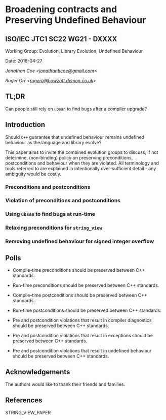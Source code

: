 # Broadening contracts and Preserving Undefined Behaviour
## ISO/IEC JTC1 SC22 WG21 - DXXXX

Working Group: Evolution, Library Evolution, Undefined Behaviour

Date: 2018-04-27

_Jonathan Coe \<jonathanbcoe@gmail.com\>_

_Roger Orr \<rogero@howzatt.demon.co.uk\>_

## TL;DR
Can people still rely on `ubsan` to find bugs after a compiler upgrade?


## Introduction
Should `C++` guarantee that undefined behaviour remains undefined behaviour as
the language and library evolve?

This paper aims to invite the combined evolution groups to discuss, if not
determine, (non-binding) policy on preserving preconditions, postconditions and
behaviour when they are violated. All terminology and tools referred to are
explained in intentionally over-sufficient detail - any ambiguity would be
costly.

### Preconditions and postconditions

### Violation of preconditions and postconditions

### Using `ubsan` to find bugs at run-time

### Relaxing preconditions for `string_view`

### Removing undefined behaviour for signed integer overflow

## Polls

* Compile-time preconditions should be preserved between C++ standards.

* Run-time preconditions should be preserved between C++ standards.

* Compile-time postconditions should be preserved between C++ standards.

* Run-time postconditions should be preserved between C++ standards.

* Pre and postcondition violations that result in compiler diagnostics should be preserved between C++ standards.

* Pre and postcondition violations that result in exceptions should be preserved between C++ standards.

* Pre and postcondition violations that result in undefined behaviour should be preserved between C++ standards.


## Acknowledgements
The authors would like to thank their friends and families.


## References
STRING_VIEW_PAPER

